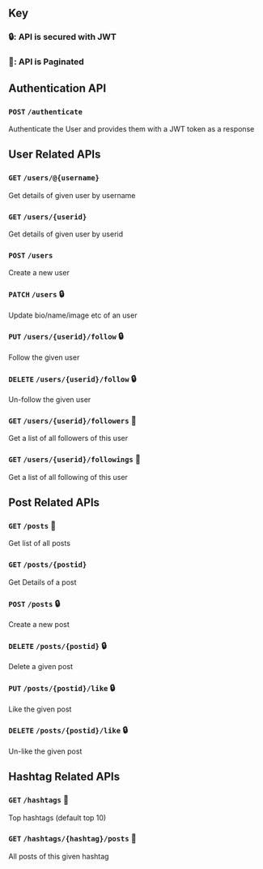 ## Key

### 🔒: API is secured with JWT

### 📃: API is Paginated



## Authentication API

### `POST` `/authenticate`
Authenticate the User and provides them with a JWT token as a response



## User Related APIs

### `GET` `/users/@{username}`
Get details of given user by username

### `GET` `/users/{userid}`
Get details of given user by userid

### `POST` `/users`
Create a new user

### `PATCH` `/users` 🔒 
Update bio/name/image etc of an user

### `PUT` `/users/{userid}/follow` 🔒 
Follow the given user

### `DELETE` `/users/{userid}/follow` 🔒 
Un-follow the given user

### `GET` `/users/{userid}/followers` 📃 
Get a list of all followers of this user

### `GET` `/users/{userid}/followings` 📃 
Get a list of all following of this user



## Post Related APIs

### `GET` `/posts` 📃 
Get list of all posts

### `GET` `/posts/{postid}`
Get Details of a post

### `POST` `/posts` 🔒 
Create a new post

### `DELETE` `/posts/{postid}` 🔒 
Delete a given post

### `PUT` `/posts/{postid}/like` 🔒 
Like the given post

### `DELETE` `/posts/{postid}/like` 🔒 
Un-like the given post



## Hashtag Related APIs

### `GET` `/hashtags` 📃 
Top hashtags (default top 10)

### `GET` `/hashtags/{hashtag}/posts` 📃 
All posts of this given hashtag